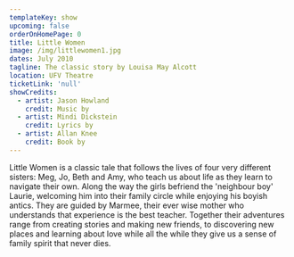 ```yaml
---
templateKey: show
upcoming: false
orderOnHomePage: 0
title: Little Women
image: /img/littlewomen1.jpg
dates: July 2010
tagline: The classic story by Louisa May Alcott
location: UFV Theatre
ticketLink: 'null'
showCredits:
  - artist: Jason Howland
    credit: Music by
  - artist: Mindi Dickstein
    credit: Lyrics by
  - artist: Allan Knee
    credit: Book by
---
```

Little Women is a classic tale that follows the lives of four very different sisters: Meg, Jo, Beth and Amy, who teach us about life as they learn to navigate their own. Along the way the girls befriend the 'neighbour boy' Laurie, welcoming him into their family circle while enjoying his boyish antics. They are guided by Marmee, their ever wise mother who understands that experience is the best teacher. Together their adventures range from creating stories and making new friends, to discovering new places and learning  about love while all the while they give us a sense of family spirit that never dies.
